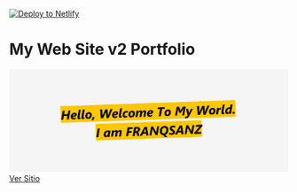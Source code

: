 [![Deploy to Netlify](https://www.netlify.com/img/deploy/button.svg)](https://www.netlify.com/)

# My Web Site v2 Portfolio

![hello](./img/hello.png)
[Ver Sitio](https://franqsanz.netlify.app/)
